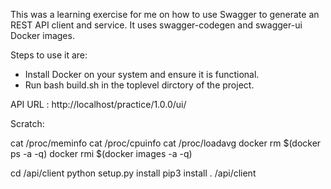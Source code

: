 
This was a learning exercise for me on how to use Swagger to generate an REST API client and service.
It uses swagger-codegen and swagger-ui Docker images.

Steps to use it are:

- Install Docker on your system and ensure it is functional.
- Run bash build.sh in the toplevel dirctory of the project.

API URL : http://localhost/practice/1.0.0/ui/


Scratch:

cat /proc/meminfo
cat /proc/cpuinfo
cat /proc/loadavg
docker rm $(docker ps -a -q)
docker rmi $(docker images -a -q)

cd /api/client
python setup.py install
pip3 install .
/api/client
